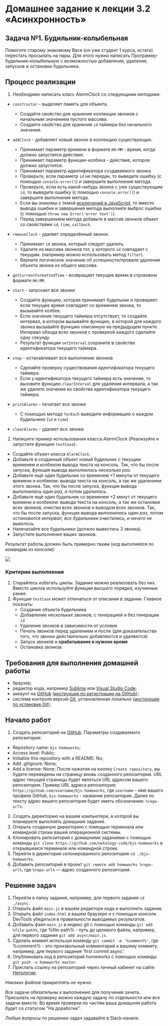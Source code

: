# Домашнее задание к лекции 3.2 «Асинхронность» 

## Задача №1. Будильник-колыбельная

Помогите старому знакомому Васе (он уже студент 1 курса, кстати) перестать просыпать на пары. 
Для этого нужно написать Программу-будильник-колыбельную с возможностью добавления, удаления, запусков и остановки будильника.

## Процесс реализации

1. Необходимо написать класс *AlarmClock* со следующими методами:

* `constructor` - выделяет память для объекта. 
	* Создайте свойство для хранения коллекции звонков с начальным значением пустого массива. 
	* Создайте свойство для хранения `id` таймера без начального значения.

* `addClock` - добавляет новый звонок в коллекцию существующих. 
	* Принимает параметр времени в формате `HH:MM` - время, когда должно запустится действие.
	* Принимает параметр функции-колбека - действие, которое должно запустится.
	* Принимает параметр идентификатора создаваемого звонка.
	* Проверьте, если параметр `id` не передан, то выведите ошибку (с помощью `console.error()`) и завершите выполнение метода.
	* Проверьте, если есть какой-нибудь звонок с уже существующим `id`, то выведите ошибку (с помощью `console.error()`) и завершите выполнение метода.
	* Если вы знакомы с темой [исключений в JavaScript](https://developer.mozilla.org/ru/docs/Web/JavaScript/Reference/Statements/throw), то вместо вывода ошибки и завершения метода выполните выброс ошибки (с помощью `throw new Error('error text')`).
	* Перед завершением метода добавьте в массив звонков объект со свойствами `id`, `time`, `callback`.

* `removeClock` - удаляет определённый звонок.
	* Принимает `id` звонка, который следует удалить.
	* Удалите из массива звонков тот, у которого `id` совпадает с текущим. (например можно использовать метод `filter`).
	* Верните логическое значение об успешности/провале удаления объекта звонка из общего массива.

* `getCurrentFormattedTime` - возвращает текущее время в строковом формате `HH:MM`.

* `start` - запускает все звонки
	* Создайте функцию, которая принимает будильник и проверяет: если текущее время совпадает со временем звонка, то вызывайте колбек.
	* Если значение текущего таймера отсутствует, то создайте интервал, в котором вызывайте функцию, в которой для каждого звонка вызывайте функцию описанную на предыдущем пункте. Интервал обхода всех звонков с проверкой каждого сделайте одну секунду.
	* Результат функции `setInterval` сохраните в свойстве идентификатора текущего таймера.

* `stop` - останавливает все выполнение звонков
	* Сделайте проверку существования идентификатора текущего таймера.
	* Если у идентификатора текущего таймера есть значение, то вызовите функцию `clearInterval` для удаления интервала, а так же удалите значение из свойства идентификатора текущего таймера.

* `printAlarms` - печатает все звонки
	* С помощью метода `forEach` выведите информацию о каждом будильнике (`id` и `time`)

* `clearAlarms` - удаляет все звонки

2. Напишите пример использования класса *AlarmClock* (Реализуйте и запустите функцию `testCase`): 

* Создайте объект класса `AlarmClock`.
* Добавьте в созданный объект новый будильник с текущим временем и колбеком вывода текста на консоль. Так, что бы после запуска, функция вывода *выполнилась несколько раз*.
* Добавьте ещё один будильник со временем +1 минуты от текущего времени и колбеком: вывода текста на консоль, а так же удалением этого звонка. Так, что бы после запуска, функция вывода *выполнилась один раз, а потом удалилась*.
* Добавьте ещё один будильник со временем +2 минут от текущего времени и колбеком: вывода текста на консоль, а так же остановки всех звонков, очистки всех звонков и выводом всех звонков. Так, что бы после запуска, функция вывода *выполнилась один раз, потом остановился интервал, все будильники очистились, и ничего не вывелось*.
* Напечатайте все будильники (должно вывестись 3 звонка).
* Запустите выполнение ваших звонков.

Результат работы должен быть примерно таким (код выполнялся по командам из консоли):

![](https://sun9-24.userapi.com/c857728/v857728398/10f019/lTOxDlfLQWc.jpg)

### Критерии выполнения

1. Старайтесь избегать циклы. Задание можно реализовать без них. Вместо циклов используйте *функции высшего порядка*, изученные ранее.
2. Функция `testCase` может отличаться от описания в задании. Главное показать:
	* Создание объекта будильника
	* Добавление нескольких звонков, с генерацией и без генерации `id`
	* Удаление звонков в зависимости от условия
	* Печать звонков перед удалением и после (для доказательства того, что звонки действительно добавляются и удаляются)
	* Запуск звонков и **срабатывание в нужное время**
	* Остановка звонков

## Требования для выполнения домашней работы

* браузер;
* редактор кода, например [Sublime][1] или [Visual Studio Code][2];
* аккаунт на [GitHub][0] ([инструкция по регистрации на GitHub][3]);
* система контроля версий [Git][4], установленная локально ([инструкция по установке Git][5]);

## Начало работ

1. Создать репозиторий на [GitHub][0]. Параметры создаваемого репозитория:
* Repository name: `bjs-homeworks`;
* Access level: Public;
* Initialize this repository with a README: No;
* Add .gitignore: None;
* Add a license: None;
После нажатия на кнопку `Create repository`, вы будете переведены на страницу вновь созданного репозитория.
URL адрес текущей страницы будет являться URL адресом вашего репозитория.
Пример URL адреса репозитория: `https://github.com/username/bjs-homeworks`, где `username` - имя вашего профиля GitHub, `bjs-homeworks` - название репозитория. Далее по тексту адрес вашего репозитория будет иметь обозначение: `%repo-url%`.
2. Создать директорию на вашем компьютере, в которой вы планируете выполнять домашние задания.
3. Открыть созданную директорию с помощью терминала или командной строки вашей операционной системы.
4. Клонировать репозиторий с домашними заданиями с помощью команды `git clone https://github.com/netology-code/bjs-homeworks` в открывшемся терминале или командной строке.
5. Перейти в директория склонированного репозитория `cd ./bjs-homeworks`.
6. Добавить репозиторий в проект `git remote add homeworks %repo-url%`, где `%repo-url%` — адрес созданного репозитория.

## Решение задач
1. Перейти в папку задания, например, для первого задания `cd ./async`.
2. Открыть файл `main.js` в вашем редакторе кода и выполнить задание.
3. Открыть файл `index.html` в вашем браузере и с помощью консоли DevTools убедиться в правильности выводимых результатов.
4. Добавить файл `main.js` в индекс git с помощью команды `git add %file-path%`, где %file-path% - путь до целевого файла, например, для первого задания `git add async/main.js`.
5. Сделать коммит используя команду `git commit -m '%comment%'`, где %comment% - это произвольный комментарий к вашему коммиту, например, для первого задания 'first commit async'.
6. Опубликовать код в репозиторий homeworks с помощью команды `git push -u homeworks master`.
7. Прислать ссылку на репозиторий через личный кабинет на сайте [Нетологии][6].

[0]: https://github.com/
[1]: https://www.sublimetext.com/
[2]: https://code.visualstudio.com/
[3]: https://github.com/netology-code/guides/blob/master/git/github.md
[4]: https://git-scm.com/
[5]: https://github.com/netology-code/guides/blob/master/git/REAMDE.md
[6]: https://netology.ru/

*Никаких файлов прикреплять не нужно.*

Все задачи обязательны к выполнению для получения зачета. Присылать на проверку можно каждую задачу по отдельности или все задачи вместе. Во время проверки по частям ваша домашняя работа будет со статусом "На доработке".

Любые вопросы по решению задач задавайте в Slack-канале.
